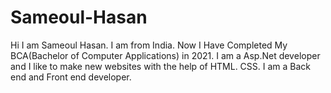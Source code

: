 # Sameoul-Hasan
Hi I am Sameoul Hasan. I am from India. Now I Have Completed My BCA(Bachelor of Computer Applications) in 2021. I am a Asp.Net developer and I like to make new websites with the help of HTML. CSS.  I am a Back end and Front end developer.
